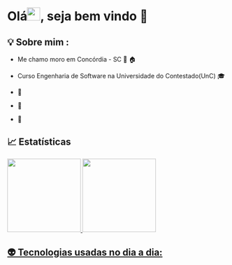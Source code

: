 # Olá<img src="https://raw.githubusercontent.com/kaueMarques/kaueMarques/master/hi.gif" width="30px">, seja bem vindo 🎉

## 💡 Sobre mim :
* Me chamo  moro em Concórdia - SC 📍 🏠

* Curso Engenharia de Software na Universidade do Contestado(UnC) 🎓

*  💚

*  🌆

*  🚀

## 📈 Estatísticas
 
  <a href="https://github.com/danielrebonatto">
  <img height="168em" src="https://github-readme-stats.vercel.app/api?username=danielrebonatto&show_icons=true&theme=highcontrast&include_all_commits=true&count_private=true"/>
  <img height="168em" src="https://github-readme-stats.vercel.app/api/top-langs/?username=danielrebonatto&layout=compact&langs_count=7&theme=highcontrast"/>
 
 ## 👽 Tecnologias usadas no dia a dia: 
